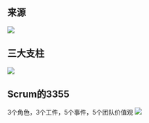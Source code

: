 
## 来源
![](https://raw.githubusercontent.com/a812305914/PMP/main/img/202210172030649.png)
## 三大支柱
![](https://raw.githubusercontent.com/a812305914/PMP/main/img/202210172032332.png)

## Scrum的3355
3个角色，3个工件，5个事件，5个团队价值观
![](https://raw.githubusercontent.com/a812305914/PMP/main/img/202210172033274.png)
